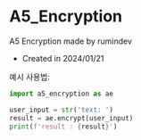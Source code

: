 # A5_Encryption
A5 Encryption made by rumindev
- Created in 2024/01/21

예시 사용법:
```py
import a5_encryption as ae

user_input = str('text: ')
result = ae.encrypt(user_input)
print(f'result : {result}')
```
